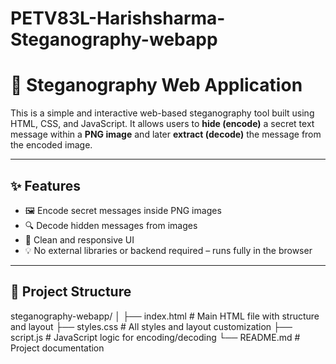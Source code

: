 # PETV83L-Harishsharma-Steganography-webapp

# 🔐 Steganography Web Application

This is a simple and interactive web-based steganography tool built using HTML, CSS, and JavaScript. It allows users to **hide (encode)** a secret text message within a **PNG image** and later **extract (decode)** the message from the encoded image.

---

## ✨ Features

- 🖼️ Encode secret messages inside PNG images
- 🔍 Decode hidden messages from images
- 🎨 Clean and responsive UI
- 💡 No external libraries or backend required – runs fully in the browser

---

## 📁 Project Structure

steganography-webapp/
│
├── index.html # Main HTML file with structure and layout
├── styles.css # All styles and layout customization
├── script.js # JavaScript logic for encoding/decoding
└── README.md # Project documentation
